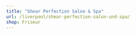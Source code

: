 ```yaml
---
title: "Shear Perfection Salon & Spa"
url: /liverpool/shear-perfection-salon-und-spa/
shop: Friseur
---
```

